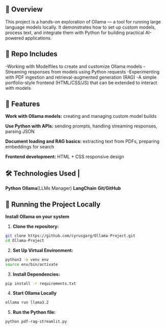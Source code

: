 ## 📌 Overview
This project is a hands-on exploration of Ollama — a tool for running large language models locally. It demonstrates how to set up custom models, process text, and integrate them with Python for building practical AI-powered applications.

## 📌 Repo Includes
-Working with Modelfiles to create and customize Ollama models
-Streaming responses from models using Python requests
-Experimenting with PDF ingestion and retrieval-augmented generation (RAG)
-A simple portfolio-style frontend (HTML/CSS/JS) that can be extended to interact with models

## 🚀 Features
**Work with Ollama models:** creating and managing custom model builds

**Use Python with APIs:** sending prompts, handling streaming responses, parsing JSON

**Document loading and RAG basics:** extracting text from PDFs, preparing embeddings for search

**Frontend development:** HTML + CSS responsive design

## 🛠️ Technologies Used |
**Python**
**Ollama**(LLMs Manager)
**LangChain**
**Git/GitHub**

## 🧪 Running the Project Locally
**Install Ollama on your system**
1. **Clone the repository:**
```bash
git clone https://github.com/cyrusgarg/Ollama-Project.git
cd Ollama-Project
```
2. **Set Up Virtual Environment:**

```bash
python3 -m venv env
source env/bin/activate
```
3. **Install Dependencies:**

```bash
pip install -r requirements.txt
```
4. **Start Ollama Locally**

```bash
ollama run llama3.2
```
5. **Run the Python file:**

```bash
python pdf-rag-streamlit.py
```

